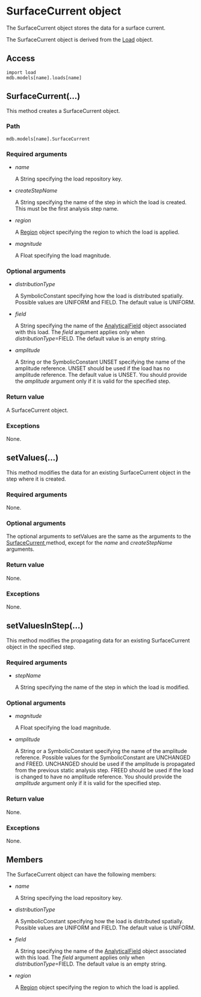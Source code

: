 # SurfaceCurrent object

The SurfaceCurrent object stores the data for a surface current.

The SurfaceCurrent object is derived from the [Load](https://help.3ds.com/2022/english/DSSIMULIA_Established/SIMACAEKERRefMap/simaker-c-loadpyc.htm?ContextScope=all) object.

## Access

```
import load
mdb.models[name].loads[name]
```

## SurfaceCurrent(...)



This method creates a SurfaceCurrent object.



### Path

```
mdb.models[name].SurfaceCurrent
```

### Required arguments

- *name*

  A String specifying the load repository key.

- *createStepName*

  A String specifying the name of the step in which the load is created. This must be the first analysis step name.

- *region*

  A [Region](https://help.3ds.com/2022/english/DSSIMULIA_Established/SIMACAEKERRefMap/simaker-c-regionpyc.htm?ContextScope=all) object specifying the region to which the load is applied.

- *magnitude*

  A Float specifying the load magnitude.

### Optional arguments

- *distributionType*

  A SymbolicConstant specifying how the load is distributed spatially. Possible values are UNIFORM and FIELD. The default value is UNIFORM.

- *field*

  A String specifying the name of the [AnalyticalField](https://help.3ds.com/2022/english/DSSIMULIA_Established/SIMACAEKERRefMap/simaker-c-analyticalfieldpyc.htm?ContextScope=all) object associated with this load. The *field* argument applies only when *distributionType*=FIELD. The default value is an empty string.

- *amplitude*

  A String or the SymbolicConstant UNSET specifying the name of the amplitude reference. UNSET should be used if the load has no amplitude reference. The default value is UNSET. You should provide the *amplitude* argument only if it is valid for the specified step.

### Return value

A SurfaceCurrent object.

### Exceptions

None.



## setValues(...)



This method modifies the data for an existing SurfaceCurrent object in the step where it is created.



### Required arguments

None.

### Optional arguments

The optional arguments to setValues are the same as the arguments to the [SurfaceCurrent ](https://help.3ds.com/2022/english/DSSIMULIA_Established/SIMACAEKERRefMap/simaker-c-surfacecurrentpyc.htm?ContextScope=all#simaker-surfacecurrentsurfacecurrentpyc)method, except for the *name* and *createStepName* arguments.

### Return value

None.

### Exceptions

None.



## setValuesInStep(...)



This method modifies the propagating data for an existing SurfaceCurrent object in the specified step.



### Required arguments

- *stepName*

  A String specifying the name of the step in which the load is modified.

### Optional arguments

- *magnitude*

  A Float specifying the load magnitude.

- *amplitude*

  A String or a SymbolicConstant specifying the name of the amplitude reference. Possible values for the SymbolicConstant are UNCHANGED and FREED. UNCHANGED should be used if the amplitude is propagated from the previous static analysis step. FREED should be used if the load is changed to have no amplitude reference. You should provide the *amplitude* argument only if it is valid for the specified step.

### Return value

None.

### Exceptions

None.



## Members

The SurfaceCurrent object can have the following members:

- *name*

  A String specifying the load repository key.

- *distributionType*

  A SymbolicConstant specifying how the load is distributed spatially. Possible values are UNIFORM and FIELD. The default value is UNIFORM.

- *field*

  A String specifying the name of the [AnalyticalField](https://help.3ds.com/2022/english/DSSIMULIA_Established/SIMACAEKERRefMap/simaker-c-analyticalfieldpyc.htm?ContextScope=all) object associated with this load. The *field* argument applies only when *distributionType*=FIELD. The default value is an empty string.

- *region*

  A [Region](https://help.3ds.com/2022/english/DSSIMULIA_Established/SIMACAEKERRefMap/simaker-c-regionpyc.htm?ContextScope=all) object specifying the region to which the load is applied.
